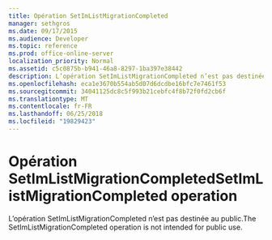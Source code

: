 ```yaml
---
title: Opération SetImListMigrationCompleted
manager: sethgros
ms.date: 09/17/2015
ms.audience: Developer
ms.topic: reference
ms.prod: office-online-server
localization_priority: Normal
ms.assetid: c5c0875b-b941-46a8-8297-1ba397e38442
description: L’opération SetImListMigrationCompleted n’est pas destinée au public.
ms.openlocfilehash: eca1e3670b554ab5d07d6dcdbe16bfc7e7461f53
ms.sourcegitcommit: 34041125dc8c5f993b21cebfc4f8b72f0fd2cb6f
ms.translationtype: MT
ms.contentlocale: fr-FR
ms.lasthandoff: 06/25/2018
ms.locfileid: "19829423"
---
```

# <a name="setimlistmigrationcompleted-operation"></a><span data-ttu-id="c7ef9-103">Opération SetImListMigrationCompleted</span><span class="sxs-lookup"><span data-stu-id="c7ef9-103">SetImListMigrationCompleted operation</span></span>

<span data-ttu-id="c7ef9-104">L’opération SetImListMigrationCompleted n’est pas destinée au public.</span><span class="sxs-lookup"><span data-stu-id="c7ef9-104">The SetImListMigrationCompleted operation is not intended for public use.</span></span>
  

